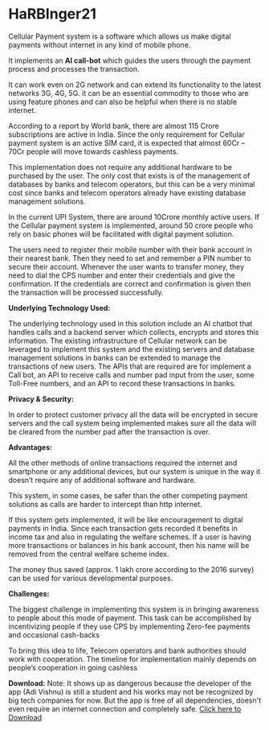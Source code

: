 # HaRBInger21
Cellular Payment system is a software which allows us make digital payments without internet in any kind of mobile phone.

It implements an **AI call-bot** which guides the users through the payment process and processes the transaction.

It can work even on 2G network and can extend its functionality to the latest networks 3G, 4G, 5G. it can be an essential commodity to those who are using feature phones  and can also be helpful when there is no stable internet.

According to a report by World bank, there are almost 115 Crore subscriptions are active in India. Since the only requirement for Cellular payment system is an active SIM card, it is expected that almost 60Cr – 70Cr people will move towards cashless payments.

This implementation does not require any additional hardware to be purchased by the user. The only cost that exists is of the management of databases by banks and telecom operators, but this can be a very minimal cost since banks and telecom operators already have existing database management solutions.

In the current UPI System, there are around 10Crore monthly active users. If the Cellular payment system is implemented, around 50 crore people who rely on basic phones will be facilitated with digital payment solution.

The users need to register their mobile number with their bank account in their nearest bank. Then they need to set and remember a PIN number to secure their account. Whenever the user wants to transfer money, they need to dial the CPS number and enter their credentials and give the confirmation. If the credentials are correct and confirmation is given then the transaction will be processed successfully.

**Underlying Technology Used:**

The underlying technology used in this solution include an AI chatbot that handles calls and a backend server which collects, encrypts and stores this information.
The existing infrastructure of Cellular network can be leveraged to implement this system and the existing servers and database management solutions in banks can be extended to manage the transactions of new users. The APIs that are required are for implement a Call bot, an API to receive calls and number pad input from the user, some Toll-Free numbers, and an API to record these transactions in banks.

**Privacy & Security:**

In order to protect customer privacy all the data will be encrypted in secure servers and the call system being implemented makes sure all the data will be cleared from the number pad after the transaction is over.

**Advantages:**

All the other methods of online transactions required the internet and smartphone or any additional devices, but our system  is unique in the way it doesn’t require any of additional software and hardware.

This system, in some cases, be safer than the other competing payment solutions as calls are harder to intercept than http internet.

If this system gets implemented, it will be like encouragement to digital payments in India. Since each transaction gets recorded it benefits in income tax and also in regulating the welfare schemes. If a user is having more transactions or balances in his bank account, then his name will be removed from the central welfare scheme index.

The money thus saved (approx. 1 lakh crore according to the 2016 survey) can be used for various developmental purposes.

**Challenges:**

The biggest challenge in implementing this system is in bringing awareness to people about this mode of payment. This task can be accomplished by incentivizing people if they use CPS by implementing Zero-fee payments and occasional cash-backs

To bring this idea to life, Telecom operators and bank authorities should work with cooperation. The timeline for implementation mainly depends on people’s cooperation in going cashless

**Download:**
Note: It shows up as dangerous because the developer of the app (Adi Vishnu) is still a student and his works may not be recognized by big tech companies for now. But the app is free of all dependencies, doesn't even require an internet connection and completely safe. [Click here to Download](https://github.com/adivishnu-a/HaRBInger21/releases/tag/v0.0.1-beta)
